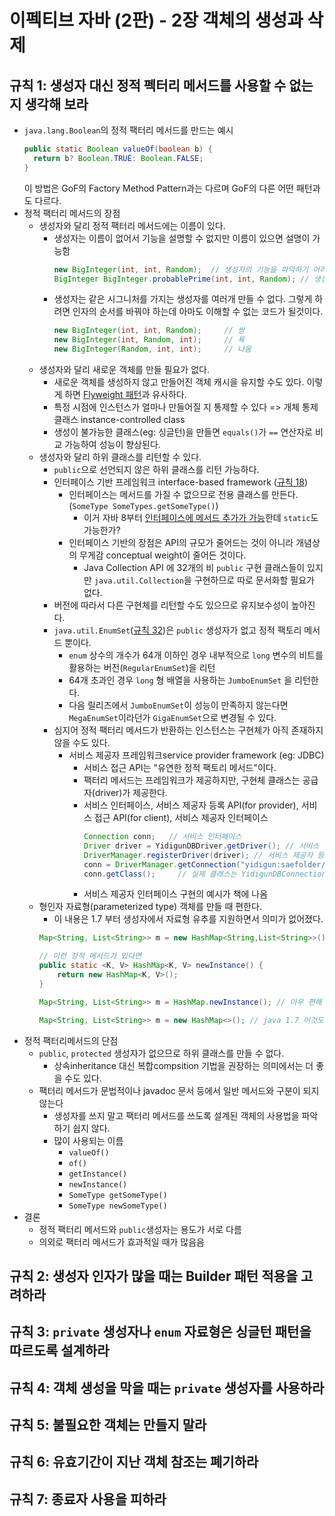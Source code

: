 # 이펙티브 자바 (2판) - 2장 객체의 생성과 삭제

## 규칙 1: 생성자 대신 정적 펙터리 메서드를 사용할 수 없는지 생각해 보라

* `java.lang.Boolean`의 정적 팩터리 메서드를 만드는 예시
  ```java
  public static Boolean valueOf(boolean b) {
    return b? Boolean.TRUE: Boolean.FALSE;
  }
  ```
  이 방법은 GoF의 Factory Method Pattern과는 다르며 GoF의 다른 어떤 패턴과도 다르다.
* 정적 팩터리 메서드의 장점
  * 생성자와 달리 정적 팩터리 메서드에는 이름이 있다.
    * 생성자는 이름이 없어서 기능을 설명할 수 없지만 이름이 있으면 설명이 가능함
      ```java
      new BigInteger(int, int, Random);  // 생성자의 기능을 파악하기 어려움
      BigInteger BigInteger.probablePrime(int, int, Random); // 생성자의 기능을 유추 가능
      ```
    * 생성자는 같은 시그니처를 가지는 생성자를 여러개 만들 수 없다. 그렇게 하려면 인자의 순서를 바꿔야 하는데 아마도 이해할 수 없는 코드가 될것이다.
      ```java
      new BigInteger(int, int, Random);     // 쌍
      new BigInteger(int, Random, int);     // 욕
      new BigInteger(Random, int, int);     // 나옴
      ```
  * 생성자와 달리 새로운 객체를 만들 필요가 없다.
    * 새로운 객체를 생성하지 않고 만들어진 객체 캐시을 유지할 수도 있다. 이렇게 하면 [Flyweight 패턴](https://inpa.tistory.com/entry/GOF-%F0%9F%92%A0-Flyweight-%ED%8C%A8%ED%84%B4-%EC%A0%9C%EB%8C%80%EB%A1%9C-%EB%B0%B0%EC%9B%8C%EB%B3%B4%EC%9E%90)과 유사하다.
    * 특정 시점에 인스턴스가 얼마나 만들어질 지 통제할 수 있다 => 개체 통제 클래스 instance-controlled class
    * 생성이 불가능한 클래스(eg: 싱글턴)을 만들면 `equals()`가 `==` 연산자로 비교 가능하여 성능이 향상된다.
  * 생성자와 달리 하위 클래스를 리턴할 수 있다.
    * `public`으로 선언되지 않은 하위 클래스를 리턴 가능하다.
    * 인터페이스 기반 프레임워크 interface-based framework ([규칙 18](chapter04.md))
      * 인터페이스는 메서드를 가질 수 없으므로 전용 클래스를 만든다. (`SomeType SomeTypes.getSomeType()`)
        * 이거 자바 8부터 [인터페이스에 메서드 추가가 가능](https://blog.naver.com/amas1004/222287203050)한데 `static`도 가능한가?
      * 인터페이스 기반의 장점은 API의 규모가 줄어드는 것이 아니라 개념상의 무게감 conceptual weight이 줄어든 것이다.
        * Java Collection API 에 32개의 비 `public` 구현 클래스들이 있지만 `java.util.Collection`을 구현하므로 따로 문서화할 필요가 없다.
    * 버전에 따라서 다른 구현체를 리턴할 수도 있으므로 유지보수성이 높아진다.
    * `java.util.EnumSet`([규칙 32](chapter06.md))은 `public` 생성자가 없고 정적 팩토리 메서드 뿐이다.
      * `enum` 상수의 개수가 64개 이하인 경우 내부적으로 `long` 변수의 비트를 활용하는 버전(`RegularEnumSet`)을 리턴
      * 64개 초과인 경우 `long` 형 배열을 사용하는 `JumboEnumSet` 을 리턴한다.
      * 다음 릴리즈에서 `JumboEnumSet`이 성능이 만족하지 않는다면 `MegaEnumSet`이라던가 `GigaEnumSet`으로 변경될 수 있다.
    * 심지어 정적 팩터리 메서드가 반환하는 인스턴스는 구현체가 아직 존재하지 않을 수도 있다.
      * 서비스 제공자 프레임워크service provider framework (eg: JDBC)
        * 서비스 접근 API는 "유연한 정적 팩토리 메서드"이다.
        * 팩터리 메서드는 프레임워크가 제공하지만, 구현체 클래스는 공급자(driver)가 제공한다.
        * 서비스 인터페이스, 서비스 제공자 등록 API(for provider), 서비스 접근 API(for client), 서비스 제공자 인터페이스
          ```java
          Connection conn;   // 서비스 인터페이스
          Driver driver = YidigunDBDriver.getDriver(); // 서비스 제공자 인터페이스
          DriverManager.registerDriver(driver); // 서비스 제공자 등록 API
          conn = DriverManager.getConnection("yidigun:saefolder/jickbackguri"); // 서비스 접근 API
          conn.getClass();     // 실제 클래스는 YidigunDBConnection
          ```
        * 서비스 제공자 인터페이스 구현의 예시가 책에 나옴
  * 형인자 자료형(parameterized type) 객체를 만들 때 편한다.
    * 이 내용은 1.7 부터 생성자에서 자료형 유추를 지원하면서 의미가 없어졌다.
    ```java
    Map<String, List<String>> m = new HashMap<String,List<String>>();  // 아우 불편해

    // 이런 정적 메서드가 있다면
    public static <K, V> HashMap<K, V> newInstance() {
        return new HashMap<K, V>();
    }

    Map<String, List<String>> m = HashMap.newInstance(); // 아우 편해

    Map<String, List<String>> m = new HashMap<>(); // java 1.7 이것도 충분히 편해
    ```
* 정적 팩터리메서드의 단점
  * `public`, `protected` 생성자가 없으므로 하위 클래스를 만들 수 없다.
    * 상속inheritance 대신 복합compsition 기법을 권장하는 의미에서는 더 좋을 수도 있다.
  * 팩터리 메서드가 문법적이나 javadoc 문서 등에서 일반 메서드와 구분이 되지 않는다
    * 생성자를 쓰지 말고 팩터리 메서드를 쓰도록 설계된 객체의 사용법을 파악하기 쉽지 않다.
    * 많이 사용되는 이름
      * `valueOf()`
      * `of()`
      * `getInstance()`
      * `newInstance()`
      * `SomeType getSomeType()`
      * `SomeType newSomeType()`
* 결론
  * 정적 팩터리 메서드와 `public`생성자는 용도가 서로 다름
  * 의외로 팩터리 메서드가 효과적일 때가 많음음

## 규칙 2: 생성자 인자가 많을 때는 Builder 패턴 적용을 고려하라


## 규칙 3: `private` 생성자나 `enum` 자료형은 싱글턴 패턴을 따르도록 설계하라


## 규칙 4: 객체 생성을 막을 때는 `private` 생성자를 사용하라


## 규칙 5: 불필요한 객체는 만들지 말라


## 규칙 6: 유효기간이 지난 객체 참조는 폐기하라


## 규칙 7: 종료자 사용을 피하라



